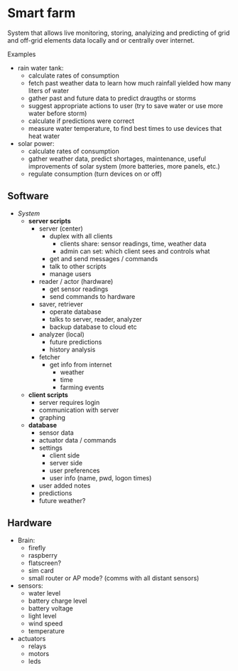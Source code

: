 # Smart farm

System that allows live monitoring, storing, analyizing and predicting of grid and off-grid elements data locally and or centrally over internet.

Examples
- rain water tank: 
  - calculate rates of consumption
  - fetch past weather data to learn how much rainfall yielded how many liters of water
  - gather past and future data to predict draugths or storms
  - suggest appropriate actions to user (try to save water or use more water before storm)
  - calculate if predictions were correct
  - measure water temperature, to find best times to use devices that heat water
- solar power: 
  - calculate rates of consumption
  - gather weather data, predict shortages, maintenance, useful improvements of solar system (more batteries, more panels, etc.) 
  - regulate consumption (turn devices on or off)


## Software


- _System_
    - __server scripts__
        - server (center)
            - duplex with all clients
              - clients share: sensor readings, time, weather data
              - admin can set: which client sees and controls what
            - get and send messages / commands
            - talk to other scripts
            - manage users
        - reader / actor (hardware)
            - get sensor readings
            - send commands to hardware
        - saver, retriever
            - operate database
            - talks to server, reader, analyzer
            - backup database to cloud etc
        - analyzer (local)
            - future predictions
            - history analysis
        - fetcher
            - get info from internet
                - weather
                - time
                - farming events
    - __client scripts__
        - server requires login
        - communication with server
        - graphing
    - __database__
        - sensor data
        - actuator data / commands
        - settings
            - client side
            - server side
            - user preferences
            - user info (name, pwd, logon times)
        - user added notes
        - predictions
        - future weather?

## Hardware

- Brain:
  - firefly
  - raspberry
  - flatscreen?
  - sim card
  - small router or AP mode? (comms with all distant sensors)
- sensors:
  - water level
  - battery charge level
  - battery voltage
  - light level
  - wind speed
  - temperature
- actuators
  - relays
  - motors
  - leds
